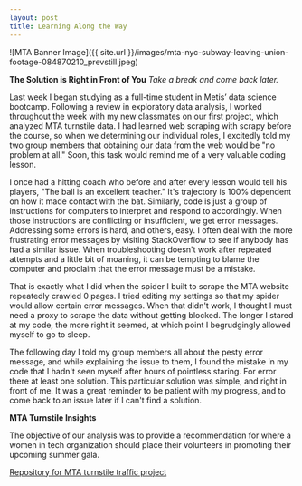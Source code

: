 ```yaml
---
layout: post
title: Learning Along the Way
---
```


![MTA Banner Image]({{ site.url }}/images/mta-nyc-subway-leaving-union-footage-084870210_prevstill.jpeg)

**The Solution is Right in Front of You**
*Take a break and come back later.*

Last week I began studying as a full-time student in Metis’ data science bootcamp. Following a review in exploratory data analysis, I worked throughout the week with my new classmates on our first project, which analyzed MTA turnstile data. I had learned web scraping with scrapy before the course, so when we determining our individual roles, I excitedly told my two group members that obtaining our data from the web would be "no problem at all." Soon, this task would remind me of a very valuable coding lesson.

I once had a hitting coach who before and after every lesson would tell his players, "The ball is an excellent teacher." It's trajectory is 100% dependent on how it made contact with the bat. Similarly, code is just a group of instructions for computers to interpret and respond to accordingly. When those instructions are conflicting or insufficient, we get error messages. Addressing some errors is hard, and others, easy. I often deal with the more frustrating error messages by visiting StackOverflow to see if anybody has had a similar issue. When troubleshooting doesn't work after repeated attempts and a little bit of moaning, it can be tempting to blame the computer and proclaim that the error message must be a mistake.

That is exactly what I did when the spider I built to scrape the MTA website repeatedly crawled 0 pages. I tried editing my settings so that my spider would allow certain error messages. When that didn't work, I thought I must need a proxy to scrape the data without getting blocked. The longer I stared at my code, the more right it seemed, at which point I begrudgingly allowed myself to go to sleep.

The following day I told my group members all about the pesty error message, and while explaining the issue to them, I found the mistake in my code that I hadn't seen myself after hours of pointless staring. For error there at least one solution. This particular solution was simple, and right in front of me. It was a great reminder to be patient with my progress, and to come back to an issue later if I can't find a solution.

**MTA Turnstile Insights**

The objective of our analysis was to provide a recommendation for where a women in tech organization should place their volunteers in promoting their upcoming summer gala.

[Repository for MTA turnstile traffic project](https://github.com/cyaris/Benson-Project)
